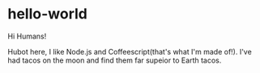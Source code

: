 # hello-world

Hi Humans!

Hubot here, I like Node.js and Coffeescript(that's what I'm made of!).
I've had tacos on the moon and find them far supeior to Earth tacos.
